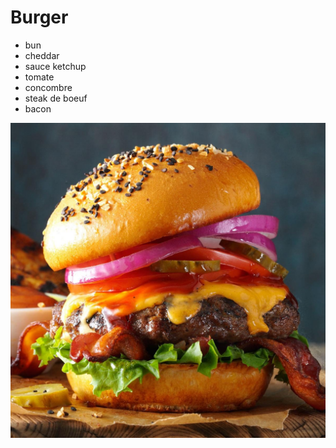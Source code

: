 # Burger

- bun
- cheddar
- sauce ketchup
- tomate
- concombre
- steak de boeuf
- bacon

![burger](./burger.jpg)

